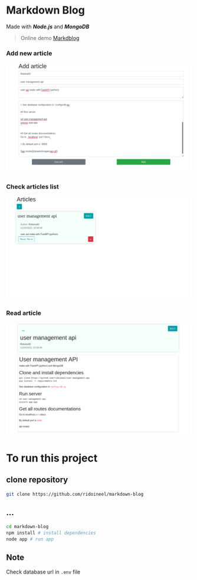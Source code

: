 # Markdown Blog

Made with ***Node.js*** and ***MongoDB***

> Online demo [Markdblog](https://markdblog.herokuapp.com)

### Add new article
![markdown blog](/utils/assets/images/add.png)

### Check articles list
![markdown blog](/utils/assets/images/art.png)

### Read article
![markdown blog](/utils/assets/images/more.png)

# To run this project

## clone repository

```bash
git clone https://github.com/ridoineel/markdown-blog
```

## ...

```bash
cd markdown-blog
npm install # install dependencies
node app # run app
```

## Note
Check database url in `.env` file
